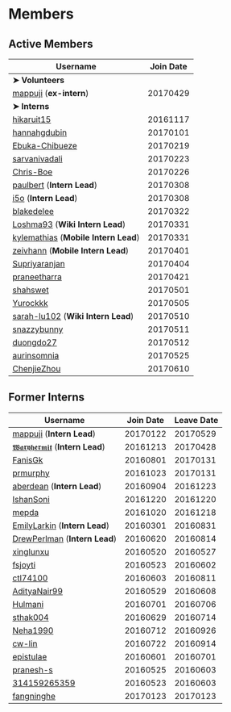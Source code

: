 # Members
## Active Members
|**Username**|**Join Date**|
|------------|-------------|
|**➤ Volunteers**||
|[mappuji](profiles/mappuji.md) (**ex-intern**)| 20170429 |
|**➤ Interns**||
|[hikaruit15](profiles/hikaruit15.md)| 20161117 |
|[hannahgdubin](profiles/hannahgdubin.md)| 20170101 |
|[Ebuka-Chibueze](profiles/Ebuka-Chibueze.md)| 20170219 |
|[sarvanivadali](profiles/sarvanivadali.md)| 20170223 |
|[Chris-Boe](profiles/Chris-Boe.md)| 20170226 |
|[paulbert](profiles/paulbert.md) (**Intern Lead**)| 20170308 |
|[i5o](profiles/i5o.md) (**Intern Lead**)| 20170308 |
|[blakedelee](profiles/BlakeDeLee.md)| 20170322 |
|[Loshma93](profiles/Loshma93.md) (**Wiki Intern Lead**)| 20170331 |
|[kylemathias](profiles/kylemathias.md) (**Mobile Intern Lead**)| 20170331 |
|[zeivhann](profiles/zeivhann.md) (**Mobile Intern Lead**)| 20170401 |
|[Supriyaranjan](profiles/Supriyaranjan.md)| 20170404 |
|[praneetharra](profiles/praneetharra.md)| 20170421 |
|[shahswet](profiles/shahswet.md)| 20170501 |
|[Yurockkk](profiles/Yurockkk.md)| 20170505 |
|[sarah-lu102](profiles/sarah-lu102.md) (**Wiki Intern Lead**)| 20170510 |
|[snazzybunny](profiles/snazzybunny.md)| 20170511 |
|[duongdo27](profiles/duongdo.md)| 20170512 |
|[aurinsomnia](profiles/aurinsomnia.md)| 20170525 |
|[ChenjieZhou](profiles/ChenjieZhou.md)| 20170610 |

## Former Interns
|**Username**|**Join Date**|**Leave Date**|
|------------|-------------|--------------|
|[mappuji](profiles/mappuji.md) (**Intern Lead**)| 20170122 |20170529 |
|[𝖂𝖆𝖗𝖞𝖍𝖊𝖗𝖒𝖎𝖙](profiles/waryhermit.md) (**Intern Lead**)| 20161213 | 20170428 |
|[FanisGk](profiles/FanisGk.md)| 20160801 | 20170131 |
|[prmurphy](profiles/prmurphy.md)| 20161023 | 20170131 |
|[aberdean](profiles/aberdean.md) (**Intern Lead**)| 20160904 | 20161223 |
|[IshanSoni](profiles/IshanSoni.md)| 20161220 | 20161220 |
|[mepda](profiles/mepda.md)| 20161020 | 20161218 |
|[EmilyLarkin](profiles/EmilyLarkin.md) (**Intern Lead**)| 20160301 | 20160831 |
|[DrewPerlman](profiles/DrewPerlman.md) (**Intern Lead**)| 20160620 | 20160814 |
|[xinglunxu](profiles/xinglunxu.md)| 20160520 | 20160527 |
|[fsjoyti](profiles/fsjoyti.md)| 20160523 | 20160602 |
|[ctl74100](profiles/ctl74100.md)| 20160603 | 20160811 |
|[AdityaNair99](profiles/AdityaNair99.md)| 20160529 | 20160608 |
|[Hulmani](profiles/Hulmani.md)| 20160701 | 20160706 |
|[sthak004](profiles/sthak004.md)| 20160629 | 20160714 |
|[Neha1990](profiles/Neha1990.md)| 20160712 | 20160926 |
|[cw-lin](profiles/cw-lin.md)| 20160722 | 20160914 |
|[epistulae](profiles/epistulae.md)| 20160601 | 20160701 |
|[pranesh-s](profiles/pranesh-s.md)| 20160525 | 20160603 |
|[314159265359](profiles/314159265359.md)| 20160523 | 20160603 |
|[fangninghe](profiles/fangninghe.md)| 20170123 | 20170123 |


